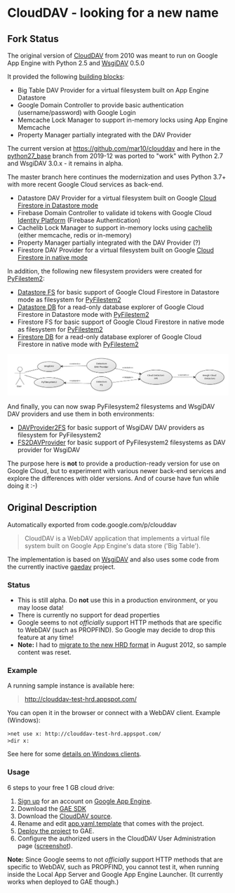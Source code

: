# CloudDAV - looking for a new name

## Fork Status ##
The original version of [CloudDAV](https://github.com/mar10/clouddav) from 2010 was meant to run on Google App Engine with Python 2.5 and [WsgiDAV](https://github.com/mar10/wsgidav) 0.5.0

It provided the following [building blocks](https://wsgidav.readthedocs.io/en/latest/reference_guide_architecture.html):
  * Big Table DAV Provider for a virtual filesystem built on App Engine Datastore
  * Google Domain Controller to provide basic authentication (username/password) with Google Login
  * Memcache Lock Manager to support in-memory locks using App Engine Memcache
  * Property Manager partially integrated with the DAV Provider

The current version at https://github.com/mar10/clouddav and here in the [python27_base](https://github.com/mikespub-org/mar10-clouddav/tree/python27_base) branch from 2019-12 was ported to "work" with Python 2.7 and WsgiDAV 3.0.x - it remains in alpha.

The master branch here continues the modernization and uses Python 3.7+ with more recent Google Cloud services as back-end.
  * Datastore DAV Provider for a virtual filesystem built on Google [Cloud Firestore in Datastore mode](https://cloud.google.com/datastore/docs/)
  * Firebase Domain Controller to validate id tokens with Google Cloud [Identity Platform](https://cloud.google.com/identity-platform/docs/) (Firebase Authentication)
  * Cachelib Lock Manager to support in-memory locks using [cachelib](https://github.com/pallets/cachelib) (either memcache, redis or in-memory)
  * Property Manager partially integrated with the DAV Provider (?)
  * Firestore DAV Provider for a virtual filesystem built on Google [Cloud Firestore in native mode](https://cloud.google.com/firestore/docs/)

In addition, the following new filesystem providers were created for [PyFilestem2](https://docs.pyfilesystem.org/):
  * [Datastore FS](https://github.com/mikespub-org/mar10-clouddav/blob/master/src/btfs/datastore_fs.py) for basic support of Google Cloud Firestore in Datastore mode as filesystem for [PyFilestem2](https://docs.pyfilesystem.org/)
  * [Datastore DB](https://github.com/mikespub-org/mar10-clouddav/blob/master/src/btfs/datastore_db.py) for a read-only database explorer of Google Cloud Firestore in Datastore mode with [PyFilestem2](https://docs.pyfilesystem.org/)
  * Firestore FS for basic support of Google Cloud Firestore in native mode as filesystem for [PyFilestem2](https://docs.pyfilesystem.org/)
  * [Firestore DB](https://github.com/mikespub-org/mar10-clouddav/blob/master/src/fire/firestore_db.py) for a read-only database explorer of Google Cloud Firestore in native mode with [PyFilestem2](https://docs.pyfilesystem.org/)

![Datastore Diagram](https://github.com/mikespub-org/mar10-clouddav/raw/master/src/static/diagram.jpg)

And finally, you can now swap PyFilesystem2 filesystems and WsgiDAV DAV providers and use them in both environments:
  * [DAVProvider2FS](https://github.com/mikespub-org/mar10-clouddav/blob/master/src/mapper/fs_from_dav_provider.py) for basic support of WsgiDAV DAV providers as filesystem for PyFilesystem2
  * [FS2DAVProvider](https://github.com/mikespub-org/mar10-clouddav/blob/master/src/mapper/dav_provider_from_fs.py) for basic support of PyFilesystem2 filesystems as DAV provider for WsgiDAV

The purpose here is **not** to provide a production-ready version for use on Google Cloud, but to experiment with various newer back-end services and explore the differences with older versions. And of course have fun while doing it :-)

## Original Description ##
Automatically exported from code.google.com/p/clouddav

> CloudDAV is a WebDAV application that implements a virtual file system built on Google App Engine's data store ('Big Table').

The implementation is based on [WsgiDAV](http://code.google.com/p/wsgidav/) and also uses some code from the currently inactive [gaedav](http://code.google.com/p/gaedav/) project.

### Status ###

  * This is still alpha. Do **not** use this in a production environment, or you may loose data!
  * There is currently no support for dead properties
  * Google seems to not _officially_ support HTTP methods that are specific to WebDAV (such as PROPFIND). So Google may decide to drop this feature at any time!
  * **Note:** I had to [migrate to the new HRD format](https://developers.google.com/appengine/docs/adminconsole/migration) in August 2012, so sample content was reset.





### Example ###

A running sample instance is available here:
> http://clouddav-test-hrd.appspot.com/

You can open it in the browser or connect with a WebDAV client. Example (Windows):
```
>net use x: http://clouddav-test-hrd.appspot.com/ 
>dir x:
```

See here for some [details on Windows clients](http://docs.wsgidav.googlecode.com/hg/html/run-access.html#windows-clients).


### Usage ###
6 steps to your free 1 GB cloud drive:

  1. [Sign up](https://appengine.google.com/) for an account on [Google App Engine](http://code.google.com/appengine/).
  1. Download the [GAE SDK](http://code.google.com/appengine/downloads.html#Google_App_Engine_SDK_for_Python)
  1. Download the [CloudDAV source](http://code.google.com/p/clouddav/source/checkout).
  1. Rename and edit [app.yaml.template](http://code.google.com/p/clouddav/source/browse/src/app.yaml.template) that comes with the project.
  1. [Deploy the project](http://code.google.com/appengine/docs/python/gettingstarted/uploading.html) to GAE.
  1. Configure the authorized users in the CloudDAV User Administration page ([screenshot](http://wiki.clouddav.googlecode.com/hg/img/clouddav_useradmin.png)).

**Note:** Since Google seems to not _officially_ support HTTP methods that are specific to WebDAV, such as PROPFIND, you cannot test it, when running inside the Local App Server and Google App Engine Launcher. (It currently works when deployed to GAE though.)
